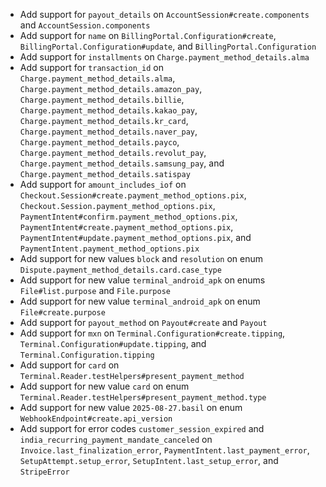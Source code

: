 * Add support for `payout_details` on `AccountSession#create.components` and `AccountSession.components`
* Add support for `name` on `BillingPortal.Configuration#create`, `BillingPortal.Configuration#update`, and `BillingPortal.Configuration`
* Add support for `installments` on `Charge.payment_method_details.alma`
* Add support for `transaction_id` on `Charge.payment_method_details.alma`, `Charge.payment_method_details.amazon_pay`, `Charge.payment_method_details.billie`, `Charge.payment_method_details.kakao_pay`, `Charge.payment_method_details.kr_card`, `Charge.payment_method_details.naver_pay`, `Charge.payment_method_details.payco`, `Charge.payment_method_details.revolut_pay`, `Charge.payment_method_details.samsung_pay`, and `Charge.payment_method_details.satispay`
* Add support for `amount_includes_iof` on `Checkout.Session#create.payment_method_options.pix`, `Checkout.Session.payment_method_options.pix`, `PaymentIntent#confirm.payment_method_options.pix`, `PaymentIntent#create.payment_method_options.pix`, `PaymentIntent#update.payment_method_options.pix`, and `PaymentIntent.payment_method_options.pix`
* Add support for new values `block` and `resolution` on enum `Dispute.payment_method_details.card.case_type`
* Add support for new value `terminal_android_apk` on enums `File#list.purpose` and `File.purpose`
* Add support for new value `terminal_android_apk` on enum `File#create.purpose`
* Add support for `payout_method` on `Payout#create` and `Payout`
* Add support for `mxn` on `Terminal.Configuration#create.tipping`, `Terminal.Configuration#update.tipping`, and `Terminal.Configuration.tipping`
* Add support for `card` on `Terminal.Reader.testHelpers#present_payment_method`
* Add support for new value `card` on enum `Terminal.Reader.testHelpers#present_payment_method.type`
* Add support for new value `2025-08-27.basil` on enum `WebhookEndpoint#create.api_version`
* Add support for error codes `customer_session_expired` and `india_recurring_payment_mandate_canceled` on `Invoice.last_finalization_error`, `PaymentIntent.last_payment_error`, `SetupAttempt.setup_error`, `SetupIntent.last_setup_error`, and `StripeError`